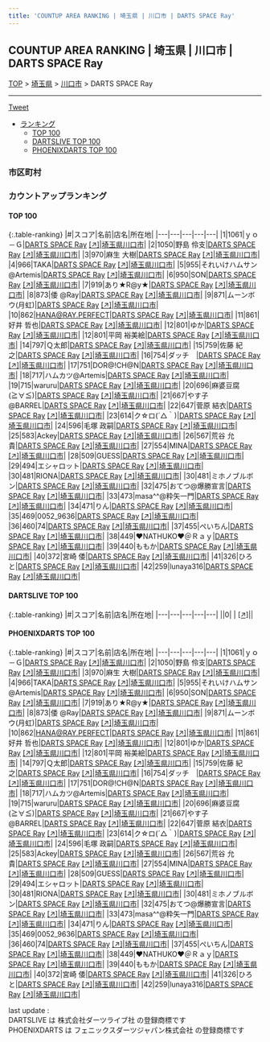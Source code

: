 ```yaml
---
title: 'COUNTUP AREA RANKING | 埼玉県 | 川口市 | DARTS SPACE Ray'
---
```

## COUNTUP AREA RANKING | 埼玉県 | 川口市 | DARTS SPACE Ray

[TOP](/darts/rank/) > [埼玉県](/darts/rank/埼玉県/) > [川口市](/darts/rank/埼玉県/川口市/) > DARTS SPACE Ray

___

<a href="https://twitter.com/share?ref_src=twsrc%5Etfw" data-text="COUNTUP AREA RANKING | 埼玉県川口市DARTS SPACE Ray" class="twitter-share-button" data-hashtags="DARTSLIVE,PHOENIXDARTS,darts,ダーツ" data-show-count="false">Tweet</a>

* [ランキング](#カウントアップランキング)
    * [TOP 100](#top-100)
    * [DARTSLIVE TOP 100](#dartslive-top-100)
    * [PHOENIXDARTS TOP 100](#phoenixdarts-top-100)

### 市区町村

<ul>

</ul>

### カウントアップランキング

#### TOP 100



{:.table-ranking}
|#|スコア|名前|店名|所在地|
|---|---|---|---|---|
|1|1061|<span class="rank-name-pd">ｙｏ－Ｇ</span>|<a href="/darts/rank/shops/10024.html">DARTS SPACE Ray</a> <a href="https://vs.phoenixdarts.com/jp/shop/shopDetailInfo/s_10024?s_seq=10024">[↗]</a>|<a href="/darts/rank/埼玉県/川口市">埼玉県川口市</a>|
|2|1050|<span class="rank-name-pd">野島 伶支</span>|<a href="/darts/rank/shops/10024.html">DARTS SPACE Ray</a> <a href="https://vs.phoenixdarts.com/jp/shop/shopDetailInfo/s_10024?s_seq=10024">[↗]</a>|<a href="/darts/rank/埼玉県/川口市">埼玉県川口市</a>|
|3|970|<span class="rank-name-pd"><span class="pro-icon-pd"></span>麻生 大樹</span>|<a href="/darts/rank/shops/10024.html">DARTS SPACE Ray</a> <a href="https://vs.phoenixdarts.com/jp/shop/shopDetailInfo/s_10024?s_seq=10024">[↗]</a>|<a href="/darts/rank/埼玉県/川口市">埼玉県川口市</a>|
|4|966|<span class="rank-name-pd">TAKA</span>|<a href="/darts/rank/shops/10024.html">DARTS SPACE Ray</a> <a href="https://vs.phoenixdarts.com/jp/shop/shopDetailInfo/s_10024?s_seq=10024">[↗]</a>|<a href="/darts/rank/埼玉県/川口市">埼玉県川口市</a>|
|5|955|<span class="rank-name-pd">それいけハムサン@Artemis</span>|<a href="/darts/rank/shops/10024.html">DARTS SPACE Ray</a> <a href="https://vs.phoenixdarts.com/jp/shop/shopDetailInfo/s_10024?s_seq=10024">[↗]</a>|<a href="/darts/rank/埼玉県/川口市">埼玉県川口市</a>|
|6|950|<span class="rank-name-pd">SON</span>|<a href="/darts/rank/shops/10024.html">DARTS SPACE Ray</a> <a href="https://vs.phoenixdarts.com/jp/shop/shopDetailInfo/s_10024?s_seq=10024">[↗]</a>|<a href="/darts/rank/埼玉県/川口市">埼玉県川口市</a>|
|7|919|<span class="rank-name-pd">あり★R@y★</span>|<a href="/darts/rank/shops/10024.html">DARTS SPACE Ray</a> <a href="https://vs.phoenixdarts.com/jp/shop/shopDetailInfo/s_10024?s_seq=10024">[↗]</a>|<a href="/darts/rank/埼玉県/川口市">埼玉県川口市</a>|
|8|873|<span class="rank-name-pd">倭 @Ray</span>|<a href="/darts/rank/shops/10024.html">DARTS SPACE Ray</a> <a href="https://vs.phoenixdarts.com/jp/shop/shopDetailInfo/s_10024?s_seq=10024">[↗]</a>|<a href="/darts/rank/埼玉県/川口市">埼玉県川口市</a>|
|9|871|<span class="rank-name-pd">ムーンボウ(月虹)</span>|<a href="/darts/rank/shops/10024.html">DARTS SPACE Ray</a> <a href="https://vs.phoenixdarts.com/jp/shop/shopDetailInfo/s_10024?s_seq=10024">[↗]</a>|<a href="/darts/rank/埼玉県/川口市">埼玉県川口市</a>|
|10|862|<span class="rank-name-pd">HANA@RAY.PERFECT</span>|<a href="/darts/rank/shops/10024.html">DARTS SPACE Ray</a> <a href="https://vs.phoenixdarts.com/jp/shop/shopDetailInfo/s_10024?s_seq=10024">[↗]</a>|<a href="/darts/rank/埼玉県/川口市">埼玉県川口市</a>|
|11|861|<span class="rank-name-pd"><span class="pro-icon-pd"></span>好井 哲也</span>|<a href="/darts/rank/shops/10024.html">DARTS SPACE Ray</a> <a href="https://vs.phoenixdarts.com/jp/shop/shopDetailInfo/s_10024?s_seq=10024">[↗]</a>|<a href="/darts/rank/埼玉県/川口市">埼玉県川口市</a>|
|12|801|<span class="rank-name-pd">ゆか</span>|<a href="/darts/rank/shops/10024.html">DARTS SPACE Ray</a> <a href="https://vs.phoenixdarts.com/jp/shop/shopDetailInfo/s_10024?s_seq=10024">[↗]</a>|<a href="/darts/rank/埼玉県/川口市">埼玉県川口市</a>|
|12|801|<span class="rank-name-pd"><span class="pro-icon-pd"></span>平岡 裕美絵</span>|<a href="/darts/rank/shops/10024.html">DARTS SPACE Ray</a> <a href="https://vs.phoenixdarts.com/jp/shop/shopDetailInfo/s_10024?s_seq=10024">[↗]</a>|<a href="/darts/rank/埼玉県/川口市">埼玉県川口市</a>|
|14|797|<span class="rank-name-pd">Ｑ太郎</span>|<a href="/darts/rank/shops/10024.html">DARTS SPACE Ray</a> <a href="https://vs.phoenixdarts.com/jp/shop/shopDetailInfo/s_10024?s_seq=10024">[↗]</a>|<a href="/darts/rank/埼玉県/川口市">埼玉県川口市</a>|
|15|759|<span class="rank-name-pd">佐藤 紀之</span>|<a href="/darts/rank/shops/10024.html">DARTS SPACE Ray</a> <a href="https://vs.phoenixdarts.com/jp/shop/shopDetailInfo/s_10024?s_seq=10024">[↗]</a>|<a href="/darts/rank/埼玉県/川口市">埼玉県川口市</a>|
|16|754|<span class="rank-name-pd">ダッチ　</span>|<a href="/darts/rank/shops/10024.html">DARTS SPACE Ray</a> <a href="https://vs.phoenixdarts.com/jp/shop/shopDetailInfo/s_10024?s_seq=10024">[↗]</a>|<a href="/darts/rank/埼玉県/川口市">埼玉県川口市</a>|
|17|751|<span class="rank-name-pd">DOR@!CH@N</span>|<a href="/darts/rank/shops/10024.html">DARTS SPACE Ray</a> <a href="https://vs.phoenixdarts.com/jp/shop/shopDetailInfo/s_10024?s_seq=10024">[↗]</a>|<a href="/darts/rank/埼玉県/川口市">埼玉県川口市</a>|
|18|717|<span class="rank-name-pd">ハムカツ@Artemis</span>|<a href="/darts/rank/shops/10024.html">DARTS SPACE Ray</a> <a href="https://vs.phoenixdarts.com/jp/shop/shopDetailInfo/s_10024?s_seq=10024">[↗]</a>|<a href="/darts/rank/埼玉県/川口市">埼玉県川口市</a>|
|19|715|<span class="rank-name-pd">waruru</span>|<a href="/darts/rank/shops/10024.html">DARTS SPACE Ray</a> <a href="https://vs.phoenixdarts.com/jp/shop/shopDetailInfo/s_10024?s_seq=10024">[↗]</a>|<a href="/darts/rank/埼玉県/川口市">埼玉県川口市</a>|
|20|696|<span class="rank-name-pd">麻婆豆腐(≧∀≦)</span>|<a href="/darts/rank/shops/10024.html">DARTS SPACE Ray</a> <a href="https://vs.phoenixdarts.com/jp/shop/shopDetailInfo/s_10024?s_seq=10024">[↗]</a>|<a href="/darts/rank/埼玉県/川口市">埼玉県川口市</a>|
|21|667|<span class="rank-name-pd">やす子@BARREL</span>|<a href="/darts/rank/shops/10024.html">DARTS SPACE Ray</a> <a href="https://vs.phoenixdarts.com/jp/shop/shopDetailInfo/s_10024?s_seq=10024">[↗]</a>|<a href="/darts/rank/埼玉県/川口市">埼玉県川口市</a>|
|22|647|<span class="rank-name-pd">菅原 結衣</span>|<a href="/darts/rank/shops/10024.html">DARTS SPACE Ray</a> <a href="https://vs.phoenixdarts.com/jp/shop/shopDetailInfo/s_10024?s_seq=10024">[↗]</a>|<a href="/darts/rank/埼玉県/川口市">埼玉県川口市</a>|
|23|614|<span class="rank-name-pd">ク☆ロ(´△｀)</span>|<a href="/darts/rank/shops/10024.html">DARTS SPACE Ray</a> <a href="https://vs.phoenixdarts.com/jp/shop/shopDetailInfo/s_10024?s_seq=10024">[↗]</a>|<a href="/darts/rank/埼玉県/川口市">埼玉県川口市</a>|
|24|596|<span class="rank-name-pd">毛塚 政嗣</span>|<a href="/darts/rank/shops/10024.html">DARTS SPACE Ray</a> <a href="https://vs.phoenixdarts.com/jp/shop/shopDetailInfo/s_10024?s_seq=10024">[↗]</a>|<a href="/darts/rank/埼玉県/川口市">埼玉県川口市</a>|
|25|583|<span class="rank-name-pd">Ackey</span>|<a href="/darts/rank/shops/10024.html">DARTS SPACE Ray</a> <a href="https://vs.phoenixdarts.com/jp/shop/shopDetailInfo/s_10024?s_seq=10024">[↗]</a>|<a href="/darts/rank/埼玉県/川口市">埼玉県川口市</a>|
|26|567|<span class="rank-name-pd">荒谷 允貴</span>|<a href="/darts/rank/shops/10024.html">DARTS SPACE Ray</a> <a href="https://vs.phoenixdarts.com/jp/shop/shopDetailInfo/s_10024?s_seq=10024">[↗]</a>|<a href="/darts/rank/埼玉県/川口市">埼玉県川口市</a>|
|27|554|<span class="rank-name-pd">MINA</span>|<a href="/darts/rank/shops/10024.html">DARTS SPACE Ray</a> <a href="https://vs.phoenixdarts.com/jp/shop/shopDetailInfo/s_10024?s_seq=10024">[↗]</a>|<a href="/darts/rank/埼玉県/川口市">埼玉県川口市</a>|
|28|509|<span class="rank-name-pd">GUESS</span>|<a href="/darts/rank/shops/10024.html">DARTS SPACE Ray</a> <a href="https://vs.phoenixdarts.com/jp/shop/shopDetailInfo/s_10024?s_seq=10024">[↗]</a>|<a href="/darts/rank/埼玉県/川口市">埼玉県川口市</a>|
|29|494|<span class="rank-name-pd">エシャロット</span>|<a href="/darts/rank/shops/10024.html">DARTS SPACE Ray</a> <a href="https://vs.phoenixdarts.com/jp/shop/shopDetailInfo/s_10024?s_seq=10024">[↗]</a>|<a href="/darts/rank/埼玉県/川口市">埼玉県川口市</a>|
|30|481|<span class="rank-name-pd">RIONA</span>|<a href="/darts/rank/shops/10024.html">DARTS SPACE Ray</a> <a href="https://vs.phoenixdarts.com/jp/shop/shopDetailInfo/s_10024?s_seq=10024">[↗]</a>|<a href="/darts/rank/埼玉県/川口市">埼玉県川口市</a>|
|30|481|<span class="rank-name-pd">ミホノブルボン</span>|<a href="/darts/rank/shops/10024.html">DARTS SPACE Ray</a> <a href="https://vs.phoenixdarts.com/jp/shop/shopDetailInfo/s_10024?s_seq=10024">[↗]</a>|<a href="/darts/rank/埼玉県/川口市">埼玉県川口市</a>|
|32|475|<span class="rank-name-pd">おてつ@爆勝宣言</span>|<a href="/darts/rank/shops/10024.html">DARTS SPACE Ray</a> <a href="https://vs.phoenixdarts.com/jp/shop/shopDetailInfo/s_10024?s_seq=10024">[↗]</a>|<a href="/darts/rank/埼玉県/川口市">埼玉県川口市</a>|
|33|473|<span class="rank-name-pd">masa^^@粋矢一門</span>|<a href="/darts/rank/shops/10024.html">DARTS SPACE Ray</a> <a href="https://vs.phoenixdarts.com/jp/shop/shopDetailInfo/s_10024?s_seq=10024">[↗]</a>|<a href="/darts/rank/埼玉県/川口市">埼玉県川口市</a>|
|34|471|<span class="rank-name-pd">りん</span>|<a href="/darts/rank/shops/10024.html">DARTS SPACE Ray</a> <a href="https://vs.phoenixdarts.com/jp/shop/shopDetailInfo/s_10024?s_seq=10024">[↗]</a>|<a href="/darts/rank/埼玉県/川口市">埼玉県川口市</a>|
|35|469|<span class="rank-name-pd">0052_9636</span>|<a href="/darts/rank/shops/10024.html">DARTS SPACE Ray</a> <a href="https://vs.phoenixdarts.com/jp/shop/shopDetailInfo/s_10024?s_seq=10024">[↗]</a>|<a href="/darts/rank/埼玉県/川口市">埼玉県川口市</a>|
|36|460|<span class="rank-name-pd">74</span>|<a href="/darts/rank/shops/10024.html">DARTS SPACE Ray</a> <a href="https://vs.phoenixdarts.com/jp/shop/shopDetailInfo/s_10024?s_seq=10024">[↗]</a>|<a href="/darts/rank/埼玉県/川口市">埼玉県川口市</a>|
|37|455|<span class="rank-name-pd">ぺいちん</span>|<a href="/darts/rank/shops/10024.html">DARTS SPACE Ray</a> <a href="https://vs.phoenixdarts.com/jp/shop/shopDetailInfo/s_10024?s_seq=10024">[↗]</a>|<a href="/darts/rank/埼玉県/川口市">埼玉県川口市</a>|
|38|449|<span class="rank-name-pd">♥️NATHUKO♥️＠Ｒａｙ</span>|<a href="/darts/rank/shops/10024.html">DARTS SPACE Ray</a> <a href="https://vs.phoenixdarts.com/jp/shop/shopDetailInfo/s_10024?s_seq=10024">[↗]</a>|<a href="/darts/rank/埼玉県/川口市">埼玉県川口市</a>|
|39|440|<span class="rank-name-pd">ももか</span>|<a href="/darts/rank/shops/10024.html">DARTS SPACE Ray</a> <a href="https://vs.phoenixdarts.com/jp/shop/shopDetailInfo/s_10024?s_seq=10024">[↗]</a>|<a href="/darts/rank/埼玉県/川口市">埼玉県川口市</a>|
|40|372|<span class="rank-name-pd">宮崎  倭</span>|<a href="/darts/rank/shops/10024.html">DARTS SPACE Ray</a> <a href="https://vs.phoenixdarts.com/jp/shop/shopDetailInfo/s_10024?s_seq=10024">[↗]</a>|<a href="/darts/rank/埼玉県/川口市">埼玉県川口市</a>|
|41|326|<span class="rank-name-pd">ひろと</span>|<a href="/darts/rank/shops/10024.html">DARTS SPACE Ray</a> <a href="https://vs.phoenixdarts.com/jp/shop/shopDetailInfo/s_10024?s_seq=10024">[↗]</a>|<a href="/darts/rank/埼玉県/川口市">埼玉県川口市</a>|
|42|259|<span class="rank-name-pd">lunaya316</span>|<a href="/darts/rank/shops/10024.html">DARTS SPACE Ray</a> <a href="https://vs.phoenixdarts.com/jp/shop/shopDetailInfo/s_10024?s_seq=10024">[↗]</a>|<a href="/darts/rank/埼玉県/川口市">埼玉県川口市</a>|


#### DARTSLIVE TOP 100



{:.table-ranking}
|#|スコア|名前|店名|所在地|
|---|---|---|---|---|
||0|<span class="rank-name-dl"> </span>|<a href="/darts/rank/shops/.html"></a> <a href="">[↗]</a>|<a href="/darts/rank//"></a>|


#### PHOENIXDARTS TOP 100



{:.table-ranking}
|#|スコア|名前|店名|所在地|
|---|---|---|---|---|
|1|1061|<span class="rank-name-pd">ｙｏ－Ｇ</span>|<a href="/darts/rank/shops/10024.html">DARTS SPACE Ray</a> <a href="https://vs.phoenixdarts.com/jp/shop/shopDetailInfo/s_10024?s_seq=10024">[↗]</a>|<a href="/darts/rank/埼玉県/川口市">埼玉県川口市</a>|
|2|1050|<span class="rank-name-pd">野島 伶支</span>|<a href="/darts/rank/shops/10024.html">DARTS SPACE Ray</a> <a href="https://vs.phoenixdarts.com/jp/shop/shopDetailInfo/s_10024?s_seq=10024">[↗]</a>|<a href="/darts/rank/埼玉県/川口市">埼玉県川口市</a>|
|3|970|<span class="rank-name-pd"><span class="pro-icon-pd"></span>麻生 大樹</span>|<a href="/darts/rank/shops/10024.html">DARTS SPACE Ray</a> <a href="https://vs.phoenixdarts.com/jp/shop/shopDetailInfo/s_10024?s_seq=10024">[↗]</a>|<a href="/darts/rank/埼玉県/川口市">埼玉県川口市</a>|
|4|966|<span class="rank-name-pd">TAKA</span>|<a href="/darts/rank/shops/10024.html">DARTS SPACE Ray</a> <a href="https://vs.phoenixdarts.com/jp/shop/shopDetailInfo/s_10024?s_seq=10024">[↗]</a>|<a href="/darts/rank/埼玉県/川口市">埼玉県川口市</a>|
|5|955|<span class="rank-name-pd">それいけハムサン@Artemis</span>|<a href="/darts/rank/shops/10024.html">DARTS SPACE Ray</a> <a href="https://vs.phoenixdarts.com/jp/shop/shopDetailInfo/s_10024?s_seq=10024">[↗]</a>|<a href="/darts/rank/埼玉県/川口市">埼玉県川口市</a>|
|6|950|<span class="rank-name-pd">SON</span>|<a href="/darts/rank/shops/10024.html">DARTS SPACE Ray</a> <a href="https://vs.phoenixdarts.com/jp/shop/shopDetailInfo/s_10024?s_seq=10024">[↗]</a>|<a href="/darts/rank/埼玉県/川口市">埼玉県川口市</a>|
|7|919|<span class="rank-name-pd">あり★R@y★</span>|<a href="/darts/rank/shops/10024.html">DARTS SPACE Ray</a> <a href="https://vs.phoenixdarts.com/jp/shop/shopDetailInfo/s_10024?s_seq=10024">[↗]</a>|<a href="/darts/rank/埼玉県/川口市">埼玉県川口市</a>|
|8|873|<span class="rank-name-pd">倭 @Ray</span>|<a href="/darts/rank/shops/10024.html">DARTS SPACE Ray</a> <a href="https://vs.phoenixdarts.com/jp/shop/shopDetailInfo/s_10024?s_seq=10024">[↗]</a>|<a href="/darts/rank/埼玉県/川口市">埼玉県川口市</a>|
|9|871|<span class="rank-name-pd">ムーンボウ(月虹)</span>|<a href="/darts/rank/shops/10024.html">DARTS SPACE Ray</a> <a href="https://vs.phoenixdarts.com/jp/shop/shopDetailInfo/s_10024?s_seq=10024">[↗]</a>|<a href="/darts/rank/埼玉県/川口市">埼玉県川口市</a>|
|10|862|<span class="rank-name-pd">HANA@RAY.PERFECT</span>|<a href="/darts/rank/shops/10024.html">DARTS SPACE Ray</a> <a href="https://vs.phoenixdarts.com/jp/shop/shopDetailInfo/s_10024?s_seq=10024">[↗]</a>|<a href="/darts/rank/埼玉県/川口市">埼玉県川口市</a>|
|11|861|<span class="rank-name-pd"><span class="pro-icon-pd"></span>好井 哲也</span>|<a href="/darts/rank/shops/10024.html">DARTS SPACE Ray</a> <a href="https://vs.phoenixdarts.com/jp/shop/shopDetailInfo/s_10024?s_seq=10024">[↗]</a>|<a href="/darts/rank/埼玉県/川口市">埼玉県川口市</a>|
|12|801|<span class="rank-name-pd">ゆか</span>|<a href="/darts/rank/shops/10024.html">DARTS SPACE Ray</a> <a href="https://vs.phoenixdarts.com/jp/shop/shopDetailInfo/s_10024?s_seq=10024">[↗]</a>|<a href="/darts/rank/埼玉県/川口市">埼玉県川口市</a>|
|12|801|<span class="rank-name-pd"><span class="pro-icon-pd"></span>平岡 裕美絵</span>|<a href="/darts/rank/shops/10024.html">DARTS SPACE Ray</a> <a href="https://vs.phoenixdarts.com/jp/shop/shopDetailInfo/s_10024?s_seq=10024">[↗]</a>|<a href="/darts/rank/埼玉県/川口市">埼玉県川口市</a>|
|14|797|<span class="rank-name-pd">Ｑ太郎</span>|<a href="/darts/rank/shops/10024.html">DARTS SPACE Ray</a> <a href="https://vs.phoenixdarts.com/jp/shop/shopDetailInfo/s_10024?s_seq=10024">[↗]</a>|<a href="/darts/rank/埼玉県/川口市">埼玉県川口市</a>|
|15|759|<span class="rank-name-pd">佐藤 紀之</span>|<a href="/darts/rank/shops/10024.html">DARTS SPACE Ray</a> <a href="https://vs.phoenixdarts.com/jp/shop/shopDetailInfo/s_10024?s_seq=10024">[↗]</a>|<a href="/darts/rank/埼玉県/川口市">埼玉県川口市</a>|
|16|754|<span class="rank-name-pd">ダッチ　</span>|<a href="/darts/rank/shops/10024.html">DARTS SPACE Ray</a> <a href="https://vs.phoenixdarts.com/jp/shop/shopDetailInfo/s_10024?s_seq=10024">[↗]</a>|<a href="/darts/rank/埼玉県/川口市">埼玉県川口市</a>|
|17|751|<span class="rank-name-pd">DOR@!CH@N</span>|<a href="/darts/rank/shops/10024.html">DARTS SPACE Ray</a> <a href="https://vs.phoenixdarts.com/jp/shop/shopDetailInfo/s_10024?s_seq=10024">[↗]</a>|<a href="/darts/rank/埼玉県/川口市">埼玉県川口市</a>|
|18|717|<span class="rank-name-pd">ハムカツ@Artemis</span>|<a href="/darts/rank/shops/10024.html">DARTS SPACE Ray</a> <a href="https://vs.phoenixdarts.com/jp/shop/shopDetailInfo/s_10024?s_seq=10024">[↗]</a>|<a href="/darts/rank/埼玉県/川口市">埼玉県川口市</a>|
|19|715|<span class="rank-name-pd">waruru</span>|<a href="/darts/rank/shops/10024.html">DARTS SPACE Ray</a> <a href="https://vs.phoenixdarts.com/jp/shop/shopDetailInfo/s_10024?s_seq=10024">[↗]</a>|<a href="/darts/rank/埼玉県/川口市">埼玉県川口市</a>|
|20|696|<span class="rank-name-pd">麻婆豆腐(≧∀≦)</span>|<a href="/darts/rank/shops/10024.html">DARTS SPACE Ray</a> <a href="https://vs.phoenixdarts.com/jp/shop/shopDetailInfo/s_10024?s_seq=10024">[↗]</a>|<a href="/darts/rank/埼玉県/川口市">埼玉県川口市</a>|
|21|667|<span class="rank-name-pd">やす子@BARREL</span>|<a href="/darts/rank/shops/10024.html">DARTS SPACE Ray</a> <a href="https://vs.phoenixdarts.com/jp/shop/shopDetailInfo/s_10024?s_seq=10024">[↗]</a>|<a href="/darts/rank/埼玉県/川口市">埼玉県川口市</a>|
|22|647|<span class="rank-name-pd">菅原 結衣</span>|<a href="/darts/rank/shops/10024.html">DARTS SPACE Ray</a> <a href="https://vs.phoenixdarts.com/jp/shop/shopDetailInfo/s_10024?s_seq=10024">[↗]</a>|<a href="/darts/rank/埼玉県/川口市">埼玉県川口市</a>|
|23|614|<span class="rank-name-pd">ク☆ロ(´△｀)</span>|<a href="/darts/rank/shops/10024.html">DARTS SPACE Ray</a> <a href="https://vs.phoenixdarts.com/jp/shop/shopDetailInfo/s_10024?s_seq=10024">[↗]</a>|<a href="/darts/rank/埼玉県/川口市">埼玉県川口市</a>|
|24|596|<span class="rank-name-pd">毛塚 政嗣</span>|<a href="/darts/rank/shops/10024.html">DARTS SPACE Ray</a> <a href="https://vs.phoenixdarts.com/jp/shop/shopDetailInfo/s_10024?s_seq=10024">[↗]</a>|<a href="/darts/rank/埼玉県/川口市">埼玉県川口市</a>|
|25|583|<span class="rank-name-pd">Ackey</span>|<a href="/darts/rank/shops/10024.html">DARTS SPACE Ray</a> <a href="https://vs.phoenixdarts.com/jp/shop/shopDetailInfo/s_10024?s_seq=10024">[↗]</a>|<a href="/darts/rank/埼玉県/川口市">埼玉県川口市</a>|
|26|567|<span class="rank-name-pd">荒谷 允貴</span>|<a href="/darts/rank/shops/10024.html">DARTS SPACE Ray</a> <a href="https://vs.phoenixdarts.com/jp/shop/shopDetailInfo/s_10024?s_seq=10024">[↗]</a>|<a href="/darts/rank/埼玉県/川口市">埼玉県川口市</a>|
|27|554|<span class="rank-name-pd">MINA</span>|<a href="/darts/rank/shops/10024.html">DARTS SPACE Ray</a> <a href="https://vs.phoenixdarts.com/jp/shop/shopDetailInfo/s_10024?s_seq=10024">[↗]</a>|<a href="/darts/rank/埼玉県/川口市">埼玉県川口市</a>|
|28|509|<span class="rank-name-pd">GUESS</span>|<a href="/darts/rank/shops/10024.html">DARTS SPACE Ray</a> <a href="https://vs.phoenixdarts.com/jp/shop/shopDetailInfo/s_10024?s_seq=10024">[↗]</a>|<a href="/darts/rank/埼玉県/川口市">埼玉県川口市</a>|
|29|494|<span class="rank-name-pd">エシャロット</span>|<a href="/darts/rank/shops/10024.html">DARTS SPACE Ray</a> <a href="https://vs.phoenixdarts.com/jp/shop/shopDetailInfo/s_10024?s_seq=10024">[↗]</a>|<a href="/darts/rank/埼玉県/川口市">埼玉県川口市</a>|
|30|481|<span class="rank-name-pd">RIONA</span>|<a href="/darts/rank/shops/10024.html">DARTS SPACE Ray</a> <a href="https://vs.phoenixdarts.com/jp/shop/shopDetailInfo/s_10024?s_seq=10024">[↗]</a>|<a href="/darts/rank/埼玉県/川口市">埼玉県川口市</a>|
|30|481|<span class="rank-name-pd">ミホノブルボン</span>|<a href="/darts/rank/shops/10024.html">DARTS SPACE Ray</a> <a href="https://vs.phoenixdarts.com/jp/shop/shopDetailInfo/s_10024?s_seq=10024">[↗]</a>|<a href="/darts/rank/埼玉県/川口市">埼玉県川口市</a>|
|32|475|<span class="rank-name-pd">おてつ@爆勝宣言</span>|<a href="/darts/rank/shops/10024.html">DARTS SPACE Ray</a> <a href="https://vs.phoenixdarts.com/jp/shop/shopDetailInfo/s_10024?s_seq=10024">[↗]</a>|<a href="/darts/rank/埼玉県/川口市">埼玉県川口市</a>|
|33|473|<span class="rank-name-pd">masa^^@粋矢一門</span>|<a href="/darts/rank/shops/10024.html">DARTS SPACE Ray</a> <a href="https://vs.phoenixdarts.com/jp/shop/shopDetailInfo/s_10024?s_seq=10024">[↗]</a>|<a href="/darts/rank/埼玉県/川口市">埼玉県川口市</a>|
|34|471|<span class="rank-name-pd">りん</span>|<a href="/darts/rank/shops/10024.html">DARTS SPACE Ray</a> <a href="https://vs.phoenixdarts.com/jp/shop/shopDetailInfo/s_10024?s_seq=10024">[↗]</a>|<a href="/darts/rank/埼玉県/川口市">埼玉県川口市</a>|
|35|469|<span class="rank-name-pd">0052_9636</span>|<a href="/darts/rank/shops/10024.html">DARTS SPACE Ray</a> <a href="https://vs.phoenixdarts.com/jp/shop/shopDetailInfo/s_10024?s_seq=10024">[↗]</a>|<a href="/darts/rank/埼玉県/川口市">埼玉県川口市</a>|
|36|460|<span class="rank-name-pd">74</span>|<a href="/darts/rank/shops/10024.html">DARTS SPACE Ray</a> <a href="https://vs.phoenixdarts.com/jp/shop/shopDetailInfo/s_10024?s_seq=10024">[↗]</a>|<a href="/darts/rank/埼玉県/川口市">埼玉県川口市</a>|
|37|455|<span class="rank-name-pd">ぺいちん</span>|<a href="/darts/rank/shops/10024.html">DARTS SPACE Ray</a> <a href="https://vs.phoenixdarts.com/jp/shop/shopDetailInfo/s_10024?s_seq=10024">[↗]</a>|<a href="/darts/rank/埼玉県/川口市">埼玉県川口市</a>|
|38|449|<span class="rank-name-pd">♥️NATHUKO♥️＠Ｒａｙ</span>|<a href="/darts/rank/shops/10024.html">DARTS SPACE Ray</a> <a href="https://vs.phoenixdarts.com/jp/shop/shopDetailInfo/s_10024?s_seq=10024">[↗]</a>|<a href="/darts/rank/埼玉県/川口市">埼玉県川口市</a>|
|39|440|<span class="rank-name-pd">ももか</span>|<a href="/darts/rank/shops/10024.html">DARTS SPACE Ray</a> <a href="https://vs.phoenixdarts.com/jp/shop/shopDetailInfo/s_10024?s_seq=10024">[↗]</a>|<a href="/darts/rank/埼玉県/川口市">埼玉県川口市</a>|
|40|372|<span class="rank-name-pd">宮崎  倭</span>|<a href="/darts/rank/shops/10024.html">DARTS SPACE Ray</a> <a href="https://vs.phoenixdarts.com/jp/shop/shopDetailInfo/s_10024?s_seq=10024">[↗]</a>|<a href="/darts/rank/埼玉県/川口市">埼玉県川口市</a>|
|41|326|<span class="rank-name-pd">ひろと</span>|<a href="/darts/rank/shops/10024.html">DARTS SPACE Ray</a> <a href="https://vs.phoenixdarts.com/jp/shop/shopDetailInfo/s_10024?s_seq=10024">[↗]</a>|<a href="/darts/rank/埼玉県/川口市">埼玉県川口市</a>|
|42|259|<span class="rank-name-pd">lunaya316</span>|<a href="/darts/rank/shops/10024.html">DARTS SPACE Ray</a> <a href="https://vs.phoenixdarts.com/jp/shop/shopDetailInfo/s_10024?s_seq=10024">[↗]</a>|<a href="/darts/rank/埼玉県/川口市">埼玉県川口市</a>|


<div class="footer border-top border-gray-light mt-5 pt-3 text-right text-gray">
    last update : <span style="font-weight: italic" id="foot_last_modified"></span><br />
    DARTSLIVE は 株式会社ダーツライブ社 の登録商標です<br />
    PHOENIXDARTS は フェニックスダーツジャパン株式会社 の登録商標です<br />
</div>

<script src="https://cdnjs.cloudflare.com/ajax/libs/jquery.tablesorter/2.31.3/js/jquery.tablesorter.min.js" integrity="sha512-qzgd5cYSZcosqpzpn7zF2ZId8f/8CHmFKZ8j7mU4OUXTNRd5g+ZHBPsgKEwoqxCtdQvExE5LprwwPAgoicguNg==" crossorigin="anonymous" referrerpolicy="no-referrer"></script>
<link rel="stylesheet" href="https://cdnjs.cloudflare.com/ajax/libs/jquery.tablesorter/2.31.3/css/theme.default.min.css" integrity="sha512-wghhOJkjQX0Lh3NSWvNKeZ0ZpNn+SPVXX1Qyc9OCaogADktxrBiBdKGDoqVUOyhStvMBmJQ8ZdMHiR3wuEq8+w==" crossorigin="anonymous" referrerpolicy="no-referrer" />
<script>
$(function() {
    $(".table-ranking").tablesorter({sortList:[[0, 0]]});
    $("#foot_last_modified").text(formatDate(new Date(document.lastModified), 'yyyy-MM-dd HH:mm:ss'));
});
</script>

<script async src="https://platform.twitter.com/widgets.js" charset="utf-8"></script>